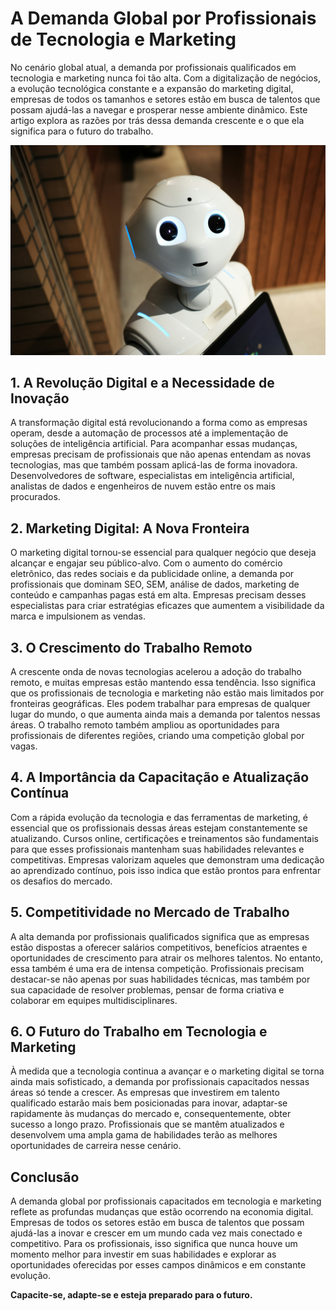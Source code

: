 # A Demanda Global por Profissionais de Tecnologia e Marketing

No cenário global atual, a demanda por profissionais qualificados em tecnologia e marketing nunca foi tão alta. Com a digitalização de negócios, a evolução tecnológica constante e a expansão do marketing digital, empresas de todos os tamanhos e setores estão em busca de talentos que possam ajudá-las a navegar e prosperar nesse ambiente dinâmico. Este artigo explora as razões por trás dessa demanda crescente e o que ela significa para o futuro do trabalho.

![alt text](../images/lastposts/inovacoes-tecnologicas-tendencias-digitais.jpg)

## 1. A Revolução Digital e a Necessidade de Inovação

A transformação digital está revolucionando a forma como as empresas operam, desde a automação de processos até a implementação de soluções de inteligência artificial. Para acompanhar essas mudanças, empresas precisam de profissionais que não apenas entendam as novas tecnologias, mas que também possam aplicá-las de forma inovadora. Desenvolvedores de software, especialistas em inteligência artificial, analistas de dados e engenheiros de nuvem estão entre os mais procurados.

## 2. Marketing Digital: A Nova Fronteira

O marketing digital tornou-se essencial para qualquer negócio que deseja alcançar e engajar seu público-alvo. Com o aumento do comércio eletrônico, das redes sociais e da publicidade online, a demanda por profissionais que dominam SEO, SEM, análise de dados, marketing de conteúdo e campanhas pagas está em alta. Empresas precisam desses especialistas para criar estratégias eficazes que aumentem a visibilidade da marca e impulsionem as vendas.

## 3. O Crescimento do Trabalho Remoto

A crescente onda de novas tecnologias acelerou a adoção do trabalho remoto, e muitas empresas estão mantendo essa tendência. Isso significa que os profissionais de tecnologia e marketing não estão mais limitados por fronteiras geográficas. Eles podem trabalhar para empresas de qualquer lugar do mundo, o que aumenta ainda mais a demanda por talentos nessas áreas. O trabalho remoto também ampliou as oportunidades para profissionais de diferentes regiões, criando uma competição global por vagas.

## 4. A Importância da Capacitação e Atualização Contínua

Com a rápida evolução da tecnologia e das ferramentas de marketing, é essencial que os profissionais dessas áreas estejam constantemente se atualizando. Cursos online, certificações e treinamentos são fundamentais para que esses profissionais mantenham suas habilidades relevantes e competitivas. Empresas valorizam aqueles que demonstram uma dedicação ao aprendizado contínuo, pois isso indica que estão prontos para enfrentar os desafios do mercado.

## 5. Competitividade no Mercado de Trabalho

A alta demanda por profissionais qualificados significa que as empresas estão dispostas a oferecer salários competitivos, benefícios atraentes e oportunidades de crescimento para atrair os melhores talentos. No entanto, essa também é uma era de intensa competição. Profissionais precisam destacar-se não apenas por suas habilidades técnicas, mas também por sua capacidade de resolver problemas, pensar de forma criativa e colaborar em equipes multidisciplinares.

## 6. O Futuro do Trabalho em Tecnologia e Marketing

À medida que a tecnologia continua a avançar e o marketing digital se torna ainda mais sofisticado, a demanda por profissionais capacitados nessas áreas só tende a crescer. As empresas que investirem em talento qualificado estarão mais bem posicionadas para inovar, adaptar-se rapidamente às mudanças do mercado e, consequentemente, obter sucesso a longo prazo. Profissionais que se mantêm atualizados e desenvolvem uma ampla gama de habilidades terão as melhores oportunidades de carreira nesse cenário.

## Conclusão

A demanda global por profissionais capacitados em tecnologia e marketing reflete as profundas mudanças que estão ocorrendo na economia digital. Empresas de todos os setores estão em busca de talentos que possam ajudá-las a inovar e crescer em um mundo cada vez mais conectado e competitivo. Para os profissionais, isso significa que nunca houve um momento melhor para investir em suas habilidades e explorar as oportunidades oferecidas por esses campos dinâmicos e em constante evolução.

**Capacite-se, adapte-se e esteja preparado para o futuro.**
